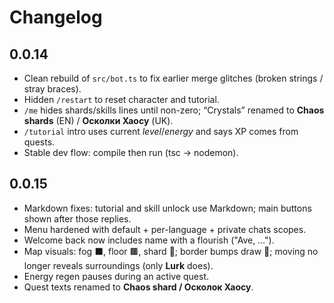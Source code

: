 # Changelog

## 0.0.14
- Clean rebuild of `src/bot.ts` to fix earlier merge glitches (broken strings / stray braces).
- Hidden `/restart` to reset character and tutorial.
- `/me` hides shards/skills lines until non-zero; “Crystals” renamed to **Chaos shards** (EN) / **Осколки Хаосу** (UK).
- `/tutorial` intro uses current *level*/*energy* and says XP comes from quests.
- Stable dev flow: compile then run (tsc → nodemon).

## 0.0.15
- Markdown fixes: tutorial and skill unlock use Markdown; main buttons shown after those replies.
- Menu hardened with default + per-language + private chats scopes.
- Welcome back now includes name with a flourish ("Ave, …").
- Map visuals: fog ⬛, floor 🟫, shard 🔮; border bumps draw 🧱; moving no longer reveals surroundings (only **Lurk** does).
- Energy regen pauses during an active quest.
- Quest texts renamed to **Chaos shard / Осколок Хаосу**.
